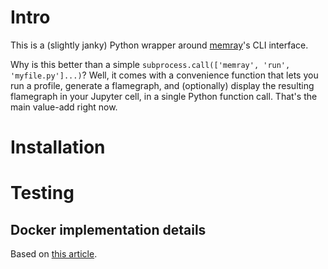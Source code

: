 # Intro

This is a (slightly janky) Python wrapper around [memray](https://github.com/bloomberg/memray/)'s CLI interface.

Why is this better than a simple `subprocess.call(['memray', 'run', 'myfile.py']...)`? Well, it comes with a convenience function that lets you run a profile, generate a flamegraph, and (optionally) display the resulting flamegraph in your Jupyter cell, in a single Python function call. That's the main value-add right now.

# Installation



# Testing

## Docker implementation details

Based on [this article](https://pythonspeed.com/articles/conda-docker-image-size/).
